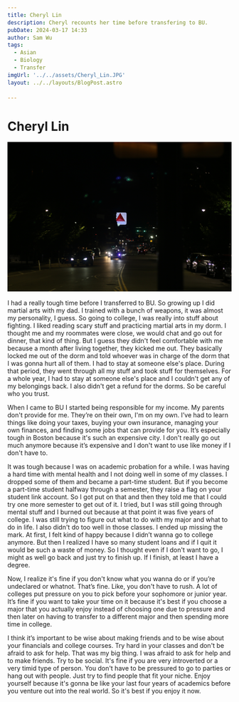 ```yaml
---
title: Cheryl Lin
description: Cheryl recounts her time before transfering to BU. 
pubDate: 2024-03-17 14:33
author: Sam Wu
tags:
  - Asian
  - Biology
  - Transfer
imgUrl: '../../assets/Cheryl_Lin.JPG'
layout: ../../layouts/BlogPost.astro

---
```

# Cheryl Lin

![local image](../../assets/Cheryl_Lin.JPG)

I had a really tough time before I transferred to BU. So growing up I did martial arts with my dad. I trained with a bunch of weapons, it was almost my personality, I guess. So going to college, I was really into stuff about fighting. I liked reading scary stuff and practicing martial arts in my dorm. I thought me and my roommates were close, we would chat and go out for dinner, that kind of thing. But I guess they didn't feel comfortable with me because a month after living together, they kicked me out. They basically locked me out of the dorm and told whoever was in charge of the dorm that I was gonna hurt all of them. I had to stay at someone else's place. During that period, they went through all my stuff and took stuff for themselves. For a whole year, I had to stay at someone else's place and I couldn't get any of my belongings back. I also didn't get a refund for the dorms. So be careful who you trust. 

When I came to BU I started being responsible for my income. My parents don't provide for me. They’re on their own, I'm on my own. I’ve had to learn things like doing your taxes, buying your own insurance, managing your own finances, and finding some jobs that can provide for you. It’s especially tough in Boston because it's such an expensive city. I don't really go out much anymore because it’s expensive and I don't want to use like money if I don't have to.

It was tough because I was on academic probation for a while. I was having a hard time with mental health and I not doing well in some of my classes. I dropped some of them and became a part-time student. But if you become a part-time student halfway through a semester, they raise a flag on your student link account. So I got put on that and then they told me that I could try one more semester to get out of it. I tried, but I was still going through mental stuff and I burned out because at that point it was five years of college. I was still trying to figure out what to do with my major and what to do in life. I also didn't do too well in those classes. I ended up missing the mark. At first, I felt kind of happy because I didn’t wanna go to college anymore. But then I realized I have so many student loans and if I quit it would be such a waste of money.
So I thought even if I don't want to go, I might as well go back and just try to finish up. If I finish, at least I have a degree. 

Now, I realize it's fine if you don't know what you wanna do or if you’re undeclared or whatnot. That’s fine. Like, you don't have to rush. A lot of colleges put pressure on you to pick before your sophomore or junior year. It’s fine if you want to take your time on it because it's best if you choose a major that you actually enjoy instead of choosing one due to pressure and then later on having to transfer to a different major and then spending more time in college. 

I think it’s important to be wise about making friends and to be wise about your financials and college courses. Try hard in your classes and don't be afraid to ask for help. That was my big thing. I was afraid to ask for help and to make friends. Try to be social. It's fine if you are very introverted or a very timid type of person. You don't have to be pressured to go to parties or hang out with people. Just try to find people that fit your niche. Enjoy yourself because it's gonna be like your last four years of academics before you venture out into the real world. So it's best if you enjoy it now.
